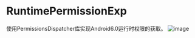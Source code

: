 # RuntimePermissionExp
使用PermissionsDispatcher库实现Android6.0运行时权限的获取。
![image](https://github.com/ionetwogo/RuntimePermissionExp/raw/master/screenshots/RunTimePermission.png)
